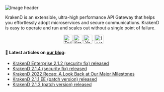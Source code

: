 ![Image header](https://raw.githubusercontent.com/krakendio/.github/main/profile/header.png)

KrakenD is an extensible, ultra-high performance API Gateway that helps you effortlessly adopt microservices and secure communications. KrakenD is easy to operate and run and scales out without a single point of failure.

<p align="center">
    <a href="https://twitter.com/krakend_io" target="blank">
        <img align="center" src="https://cdn.jsdelivr.net/npm/simple-icons@3.0.1/icons/twitter.svg" alt="Twitter KrakenD" height="28px" width="28px" />
    </a>
    <a href="https://linkedin.com/company/krakend" target="blank">
        <img align="center" src="https://cdn.jsdelivr.net/npm/simple-icons@3.0.1/icons/linkedin.svg" alt="KrakenD" height="28px" width="28px" />
    </a>
    <a href="https://youtube.com/@krakend" target="blank" style='margin-right:4px'>
        <img align="center" src="https://cdn.jsdelivr.net/npm/simple-icons@3.0.1/icons/youtube.svg" alt="Youtube KrakenD" height="28px" width="28px" />
    </a>
    <a href="https://instagram.com/krakendio" target="blank">
        <img align="center" src="https://cdn.jsdelivr.net/npm/simple-icons@3.0.1/icons/instagram.svg" alt="Instagram KrakenD" height="28px" width="28px" />
    </a>
</p>

#### 📝  Latest articles on [our blog](https://www.krakend.io/blog/ "KrakenD blog"):
- [KrakenD Enterprise 2.1.2 (security fix) released](https://www.krakend.io/blog/krakend-ee-2.1.2-release-notes/)
- [KrakenD 2.1.4 (security fix) released](https://www.krakend.io/blog/krakend-2.1.4-release-notes/)
- [KrakenD 2022 Recap: A Look Back at Our Major Milestones](https://www.krakend.io/blog/2022-recap/)
- [KrakenD 2.1.1 EE (patch version) released](https://www.krakend.io/blog/krakend-ee-2.1.1-release-notes/)
- [KrakenD 2.1.3 (patch version) released](https://www.krakend.io/blog/krakend-2.1.3-release-notes/)

